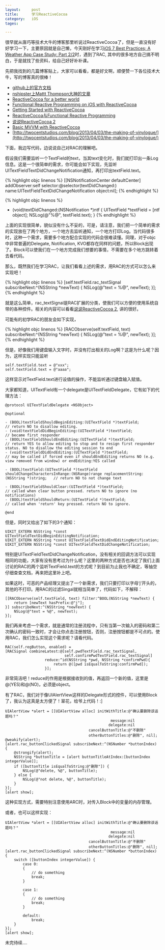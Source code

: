 ```yaml
---
layout: 	post
title:		学习ReactiveCocoa
category:	iOS
tages:		

---
```


很早就从唐巧等技术大牛的博客那里听说过ReactiveCocoa了，但是一直没有好好学习一下，主要原因就是自己懒，今天刚好在学习[iOS 7 Best Practices; A Weather App Case Study: Part 2/2](http://www.raywenderlich.com/55386/ios-7-best-practices-part-2)时，遇到了RAC, 其中的很多地方自己搞不明白，于是就找了些资料，给自己好好补补课。

先把我找到的几篇博客贴上，大家可以看看，都是好文啊，顺便赞一下各位技术大牛，写的博客真的很棒！

+	[github上的官方文档](https://github.com/ReactiveCocoa/ReactiveCocoa)
+	[nshipster上Mattt Thompson大神的文章](http://nshipster.com/reactivecocoa/)
+	[ReactiveCocoa for a better world](https://github.com/blog/1107-reactivecocoa-for-a-better-world)
+	[Functional Reactive Programming on iOS with ReactiveCocoa](http://www.teehanlax.com/blog/reactivecocoa/)
+	[Getting Started with ReactiveCocoa](http://www.teehanlax.com/blog/getting-started-with-reactivecocoa/)
+	[ReactiveCocoa与Functional Reactive Programming](http://blog.leezhong.com/ios/2013/06/19/frp-reactivecocoa.html)
+	[说说ReactiveCocoa 2](http://blog.leezhong.com/ios/2013/12/27/reactivecocoa-2.html)
+	[Basic MVVM with ReactiveCocoa](http://cocoasamurai.blogspot.com/2013/03/basic-mvvm-with-reactivecocoa.html)
+	[http://twocentstudios.com/blog/2013/04/03/the-making-of-vinylogue/](http://twocentstudios.com/blog/2013/04/03/the-making-of-vinylogue/)

下面，我边写代码，边说说自己对RAC的理解吧。

假设我们需要监听一个TextField的text，当其text变化时，我们就打印出一条Log信息。这是一个很简单的需求，你可能会如下实现，先监听UITextFieldTextDidChangeNotification通知，再打印出textField.text。

{% highlight objc linenos %}
[[NSNotificationCenter defaultCenter] addObserver:self
                     selector:@selector(textDidChanged:)
                         name:UITextFieldTextDidChangeNotification
                       object:nil];
{% endhighlight %}

{% highlight objc linenos %}
- (void)textDidChanged:(NSNotification *)ntf
{
    UITextField *textField = [ntf object];
    NSLog(@"%@", textField.text);
}
{% endhighlight %}

上面的实现很简单，貌似没有什么不妥的，可是，请注意，我们把一个简单的需求的实现放在了两个地方，一个地方去监听通知，一个地方打印Log。当代码很多时，这种一个需求，需要多个地方配合实现的代码会很难读懂。同理，对于objc中非常普遍的Delegate, Notification, KVO都存在同样的问题，所以Block出现了。Block可以使我们在一个地方完成我们想要的事情，不需要在多个地方跳转着去看代码。

那么，既然我们在学习RAC，让我们看看上述的需求，用RAC的方式可以怎么来实现吧！

{% highlight objc linenos %}
[self.textField.rac_textSignal subscribeNext:^(NSString *newText) {
   NSLog(@"text = %@", newText);
}];
{% endhighlight %}

就是这么简单，rac_textSignal是RAC扩展的分类，使我们可以方便的使用系统自带的各种控件。相关的内容可以看看[说说ReactiveCocoa 2](http://blog.leezhong.com/ios/2013/12/27/reactivecocoa-2.html), 讲的很好。

可能有的初学RAC的朋友会如下实现，

{% highlight objc linenos %}
[RACObserve(self.textField, text) subscribeNext:^(NSString *newText) {
    NSLog(@"text = %@", newText);
}];
{% endhighlight %}

但是，好像我们用键盘输入文字时，并没有打出相关的Log啊？这是为什么呢？因为，这样实现只能监听

    self.textField.text = @"xxx";
    self.textField.text = @"aaaa";
    
这样显示对TextField.text进行设值的操作，不能监听通过键盘输入赋值。

大家都知道，UITextField有一个delegate是UITextFieldDelegate，它有如下的代理方法：

	@protocol UITextFieldDelegate <NSObject>

	@optional
	
	- (BOOL)textFieldShouldBeginEditing:(UITextField *)textField;        // return NO to disallow editing.
	- (void)textFieldDidBeginEditing:(UITextField *)textField;           // became first responder
	- (BOOL)textFieldShouldEndEditing:(UITextField *)textField;          // return YES to allow editing to stop and to resign first responder status. NO to disallow the editing session to end
	- (void)textFieldDidEndEditing:(UITextField *)textField;             // may be called if forced even if shouldEndEditing returns NO (e.g. view removed from window) or endEditing:YES called
	
	- (BOOL)textField:(UITextField *)textField shouldChangeCharactersInRange:(NSRange)range replacementString:(NSString *)string;   // return NO to not change text
	
	- (BOOL)textFieldShouldClear:(UITextField *)textField;               // called when clear button pressed. return NO to ignore (no notifications)
	- (BOOL)textFieldShouldReturn:(UITextField *)textField;              // called when 'return' key pressed. return NO to ignore.
	
	@end
	
但是，同时又给出了如下的3个通知：

	UIKIT_EXTERN NSString *const UITextFieldTextDidBeginEditingNotification;
	UIKIT_EXTERN NSString *const UITextFieldTextDidEndEditingNotification;
	UIKIT_EXTERN NSString *const UITextFieldTextDidChangeNotification;

特别是UITextFieldTextDidChangeNotification，没有相关的回调方法可以实现相同的功能，大家有没有思考过为什么呢？这里的两种方式是否也决定了我们上面讨论的RAC的两个监听TextField.text的方式呢？到目前为止我也不确定，等抽空仔细查查文档，再来把这里补上吧。

如果这时，可恶的产品经理又提出了一个新需求，我们只要打印以字母‘j’开头的，其他的不打印。用RAC的过滤Singal就相当简单了，代码如下，不解释：

	[[RACObserve(self.textField, text) filter:^BOOL(NSString *newText) {
	    return [newText hasPrefix:@"j"];
	}] subscribeNext:^(NSString *newText) {
	    NSLog(@"text = %@", newText);
	}];
	
	
我们再来考虑一个需求，就是通常的注册流程中，只有当第一次输入的密码和第二次确认的密码一致时，才会让你点击注册按钮，否则，注册按钮都是不可点的。使用RAC，我们怎么实现这个需求呢？请看代码。

    RAC(self.regButton, enabled) =
    [RACSignal combineLatest:@[self.pwdTextField.rac_textSignal,
                               self.confirmPwdTextField.rac_textSignal]
                      reduce:^id(NSString *pwd, NSString *confirmPwd){
                          return @([pwd isEqualToString:confirmPwd]);
                      }];                      
非常简洁吧！reduce的作用是根据接收到的值，再返回一个新的值，这里是@(YES)和@(NO)，必须是object。

有了RAC，我们对于像UIAlertView这样的Delegate形式的控件，可以使用Block了，我认为这真是太方便了！翠花，给爷上代码！:]

    UIAlertView *alert = [[UIAlertView alloc] initWithTitle:@"确认要删除该话题吗？"
                                                    message:nil
                                                   delegate:nil
                                          cancelButtonTitle:@"不删除"
                                          otherButtonTitles:@"删除", nil];
    @weakify(alert);
    [alert.rac_buttonClickedSignal subscribeNext:^(NSNumber *buttonIndex) {
        @strongify(alert);
        NSString *buttonTitle = [alert buttonTitleAtIndex:[buttonIndex integerValue]];
        if ([buttonTitle isEqualToString:@"删除"]) {
            NSLog(@"delete, %@", buttonTitle);
        } else {
            NSLog(@"not delete, %@", buttonTitle);
        }
    }];
    [alert show];
这种实现方式，需要特别注意使用ARC时，对传入Block中的变量的内存管理。
    

或者，也可以这样实现：

    UIAlertView *alert = [[UIAlertView alloc] initWithTitle:@"确认要删除该话题吗？"
                                                    message:nil
                                                   delegate:nil
                                          cancelButtonTitle:@"不删除"
                                          otherButtonTitles:@"删除", nil];
    [alert.rac_buttonClickedSignal subscribeNext:^(NSNumber *buttonIndex) {
        switch ([buttonIndex integerValue]) {
            case 0:
            {
                // do something
                break;
            }
                
            case 1:
            {
                // do something
                break;
            }
                
            default:
                break;
        }
    }];
    [alert show];
    

	
未完待续....




